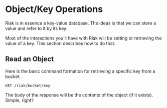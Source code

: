 Object/Key Operations
=====================

Riak is in essence a key-value database. The ideas is that we can store a value and refer to it by its key.

Most of the interactions you’ll have with Riak will be setting or retrieving the value of a key. This section describes how to do that.

Read an Object
--------------

Here is the basic command formation for retrieving a specific key from a bucket.

`GET /riak/bucket/key`

The body of the response will be the contents of the object (if it exists). Simple, right?
